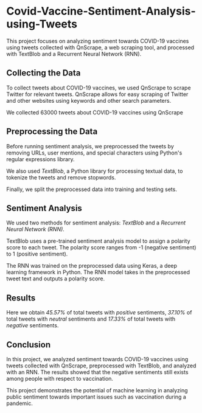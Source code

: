 # Covid-Vaccine-Sentiment-Analysis-using-Tweets
This project focuses on analyzing sentiment towards COVID-19 vaccines using tweets collected with QnScrape, a web scraping tool, and processed with TextBlob and a Recurrent Neural Network (RNN).

## Collecting the Data
To collect tweets about COVID-19 vaccines, we used QnScrape to scrape Twitter for relevant tweets. QnScrape allows for easy scraping of Twitter and other websites using keywords and other search parameters.

We collected 63000 tweets about COVID-19 vaccines using QnScrape

## Preprocessing the Data
Before running sentiment analysis, we preprocessed the tweets by removing URLs, user mentions, and special characters using Python's regular expressions library.

We also used *TextBlob*, a Python library for processing textual data, to tokenize the tweets and remove stopwords.

Finally, we split the preprocessed data into training and testing sets.

## Sentiment Analysis
We used two methods for sentiment analysis: *TextBlob* and a *Recurrent Neural Network (RNN)*.

TextBlob uses a pre-trained sentiment analysis model to assign a polarity score to each tweet. The polarity score ranges from -1 (negative sentiment) to 1 (positive sentiment).

The RNN was trained on the preprocessed data using Keras, a deep learning framework in Python. The RNN model takes in the preprocessed tweet text and outputs a polarity score.

## Results
Here we obtain *45.57%* of total tweets with *positive* sentiments, *37.10%* of total tweets with *neutral* sentiments and *17.33%* of total tweets with *negative* sentiments.

## Conclusion
In this project, we analyzed sentiment towards COVID-19 vaccines using tweets collected with QnScrape, preprocessed with TextBlob, and analyzed with an RNN. The results showed that the negative sentiments still exists among people with respect to vaccination.

This project demonstrates the potential of machine learning in analyzing public sentiment towards important issues such as vaccination during a pandemic.
